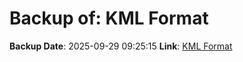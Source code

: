 # Backup of: KML Format

**Backup Date**: 2025-09-29 09:25:15
**Link**: [KML Format](https://przemienniki.net/export/przemienniki.kml)
